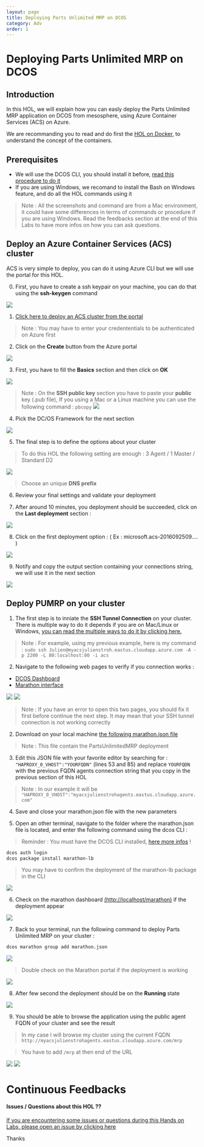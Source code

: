 ```yaml
---
layout: page
title: Deploying Parts Unlimited MRP on DCOS
category: Adv
order: 1
---
```


# Deploying Parts Unlimited MRP on DCOS #

## Introduction #

In this HOL, we will explain how you can easly deploy the Parts Unlimited MRP application on DCOS from mesosphere, using Azure Container Services (ACS) on Azure.

We are recommanding you to read and do first the [HOL on Docker](https://microsoft.github.io/PartsUnlimitedMRP/adv/adv-21-Docker.html), to understand the concept of the containers.

## Prerequisites #

* We will use the DCOS CLI, you should install it before, [read this procedure to do it](https://docs.mesosphere.com/1.7/usage/cli/install/)
* If you are using Windows, we recomand to install the Bash on Windows feature, and do all the HOL commands using it

> Note : All the screenshots and command are from a Mac environment, it could have some differences in terms of commands or procedure if you are using Windows. Read the feedbacks section at the end of this Labs to have more infos on how you can ask questions.

## Deploy an Azure Container Services (ACS) cluster

ACS is very simple to deploy, you can do it using Azure CLI but we will use the portal for this HOL.

0. First, you have to create a ssh keypair on your machine, you can do that using the **ssh-keygen** command

![](../assets/acs/ssh-keygen.png)

1. [Click here to deploy an ACS cluster from the portal](https://portal.azure.com/#create/microsoft.acs)
  > Note : You may have to enter your credententials to be authenticated on Azure first

2. Click on the **Create** button from the Azure portal

  ![](../assets/acs/Azure_Home.png)

3. First, you have to fill the **Basics** section and then click on **OK**

![](../assets/acs/acs_basics.png)

  >Note : On the **SSH public key** section you have to paste your **public** key (.pub file), If you using a Mac or a Linux machine you can use the following command : `pbcopy`
  ![](../assets/acs/pbcopy.png)

4. Pick the DC/OS Framework for the next section

![](../assets/acs/dcos_framework.png)

5. The final step is to define the options about your cluster
>To do this HOL the following setting are enough : 3 Agent / 1 Master / Standard D2

![](../assets/acs/acs_options.png)

> Choose an unique **DNS prefix** 

6. Review your final settings and validate your deployment

7. After around 10 minutes, you deployment should be succeeded, click on the **Last deployment** section :

![](../assets/acs/acs_deploySuccess.png)

8. Click on the first deployment option : ( Ex : microsoft.acs-2016092509.... )

![](../assets/acs/acs_deployed.png)

9. Notify and copy the output section containing your connections string, we will use it in the next section

![](../assets/acs/acs_FQDN.png)

## Deploy PUMRP on your cluster ##

1. The first step is to inniate the **SSH Tunnel Connection** on your cluster. There is multiple way to do it depends if you are on Mac/Linux or Windows, [you can read the multiple ways to do it by clicking here.](https://azure.microsoft.com/en-us/documentation/articles/container-service-connect/)

>Note : For example, using my previous example, here is my command : `sudo ssh Julien@myacsjulienstroh.eastus.cloudapp.azure.com -A -p 2200 -L 80:localhost:80 -i acs`

2. Navigate to the following web pages to verify if you connection works :
  * [DCOS Dashboard](http://localhost)
  * [Marathon interface](http://localhost/marathon)

  ![](../assets/acs/DCOS_dashboard.png)
  ![](../assets/acs/Marathon_Dashboard.png)

  > Note : If you have an error to open this two pages, you should fix it first before continue the next step. It may mean that your SSH tunnel connection is not working correctly

2. Download on your local machine [the following marathon.json file](../assets/acs/env/marathon.json)
>Note : This file contain the PartsUnlimitedMRP deployment

3.  Edit this JSON file with your favorite editor by searching for : `"HAPROXY_0_VHOST":"YOURFQDN"` (lines 53 and 85) and replace `YOURFQDN` with the previous FQDN agents connection string that you copy in the previous section of this HOL
> Note : In our example it will be `"HAPROXY_0_VHOST":"myacsjulienstrohagents.eastus.cloudapp.azure.com"`

4. Save and close your marathon.json file with the new parameters

5. Open an other terminal, navigate to the folder where the marathon.json file is located, and enter the following command using the dcos CLI :
> Reminder : You must have the DCOS CLI installed, [here more infos](https://docs.mesosphere.com/1.7/usage/cli/install/) !

````bash
dcos auth login
dcos package install marathon-lb
````

> You may have to confirm the deployment of the marathon-lb package in the CLI

  ![](../assets/acs/marathonlb_install.png)

6. Check on the marathon dashboard [(http://localhost/marathon)](http://localhost/marathon) if the deployment appear

  ![](../assets/acs/acs_marathonlb_deployed.png)

7. Back to your terminal, run the following command to deploy Parts Unlimited MRP on your cluster :

````bash
dcos marathon group add marathon.json
````
![](../assets/acs/dcoscli.png)

> Double check on the Marathon portal if the deployment is working

![](../assets/acs/pumrp_deploying.png)

8. After few second the deployment should be on the **Running** state

  ![](../assets/acs/pumrp_running.png)

9. You should be able to browse the application using the public agent FQDN of your cluster and see the result

> In my case I will browse my cluster using the current FQDN `http://myacsjulienstrohagents.eastus.cloudapp.azure.com/mrp`
  
> You have to add `/mrp` at then end of the URL

  ![](../assets/acs/pumrp_deployed.png)
  ![](../assets/acs/pumrp_browse.png)

# Continuous Feedbacks

#### Issues / Questions about this HOL ??

[If you are encountering some issues or questions during this Hands on Labs, please open an issue by clicking here](https://github.com/Microsoft/PartsUnlimitedMRP/issues)

Thanks